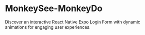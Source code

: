 # MonkeySee-MonkeyDo
Discover an interactive React Native Expo Login Form with dynamic animations for engaging user experiences.
